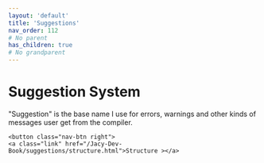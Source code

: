 ```yaml
---
layout: 'default'
title: 'Suggestions'
nav_order: 112
# No parent
has_children: true
# No grandparent
---
```


# Suggestion System

"Suggestion" is the base name I use for errors, warnings and other kinds of messages user get from the compiler.
<div class="nav-btn-block">
    
    <button class="nav-btn right">
    <a class="link" href="/Jacy-Dev-Book/suggestions/structure.html">Structure ></a>
</button>

</div>
